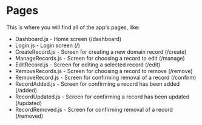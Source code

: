 # Pages
This is where you will find all of the app's pages, like:

- Dashboard.js - Home screen (/dashboard)
- Login.js - Login screen (/)
- CreateRecord.js - Screen for creating a new domain record (/create)
- ManageRecords.js - Screen for choosing a record to edit (/manage)
- EditRecord.js - Screen for editing a selected record (/edit)
- RemoveRecords.js - Screen for choosing a record to remove (/remove)
- RemoveRecord.js - Screen for confirming removal of a record (/confirm)
- RecordAdded.js - Screen for confirming a record has been added (/added)
- RecordUpdated.js - Screen for confirming a record has been updated (/updated)
- RecordRemoved.js - Screen for confirming removal of a record (/removed)